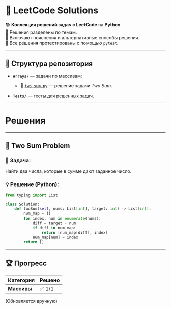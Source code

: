 # 🚀 LeetCode Solutions

📚 **Коллекция решений задач с LeetCode** на **Python**.  
🔹 Решения разделены по темам.  
🔹 Включают пояснения и альтернативные способы решения.  
🔹 Все решения протестированы с помощью `pytest`.

---

## 📁 **Структура репозитория**

- **`Arrays/`** — задачи по массивам:
    - 📌 [`two_sum.py`](Arrays/two_sum.py) — решение задачи *Two Sum*.

- **`Tests/`** — тесты для решенных задач.

---
# Решения
---
## 📝 **Two Sum Problem**
### 📌 Задача:
Найти два числа, которые в сумме дают заданное число.

### 💡 **Решение (Python)**:
```python
from typing import List

class Solution:
    def twoSum(self, nums: List[int], target: int) -> List[int]:
        num_map = {}
        for index, num in enumerate(nums):
            diff = target - num
            if diff in num_map:
                return [num_map[diff], index]
            num_map[num] = index
        return []
```
---

## 🏆 **Прогресс**

| Категория             | Решено |
|----------------------|-------|
| **Массивы**         | ✅ 1/1 |

(Обновляется вручную)
